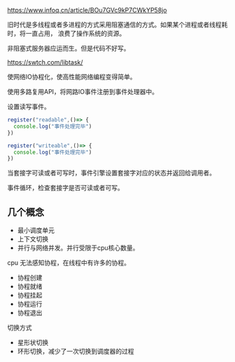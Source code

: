 https://www.infoq.cn/article/BOu7GVc9kP7CWkYP58jo

旧时代是多线程或者多进程的方式采用阻塞通信的方式。如果某个进程或者线程耗时，将一直占用，
浪费了操作系统的资源。

非阻塞式服务器应运而生。但是代码不好写。

https://swtch.com/libtask/

使网络IO协程化，使高性能网络编程变得简单。

使用多路复用API，将网路IO事件注册到事件处理器中。

设置读写事件。

```js
register("readable",()=> {
  console.log("事件处理完毕")
})
```

```js
register("writeable",()=> {
  console.log("事件处理完毕")
})
```
当套接字可读或者可写时，事件引擎设置套接字对应的状态并返回给调用者。

事件循环，检查套接字是否可读或者可写。

## 几个概念

- 最小调度单元
- 上下文切换
- 并行与网络并发。并行受限于cpu核心数量。

cpu 无法感知协程，在线程中有许多的协程。

- 协程创建
- 协程就绪
- 协程挂起
- 协程运行
- 协程退出

切换方式

- 星形状切换
- 环形切换，减少了一次切换到调度器的过程